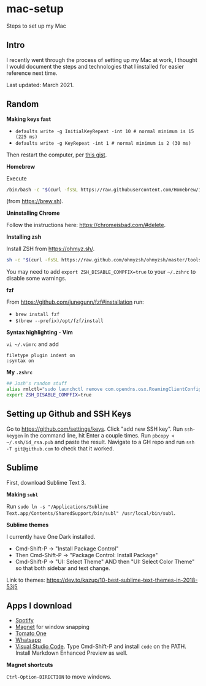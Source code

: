 # mac-setup
Steps to set up my Mac


## Intro
I recently went through the process of setting up my Mac at work, I thought I would document the steps and technologies that I installed for easier reference next time. 

Last updated: March 2021.


## Random

**Making keys fast**

* `defaults write -g InitialKeyRepeat -int 10 # normal minimum is 15 (225 ms)`
* `defaults write -g KeyRepeat -int 1 # normal minimum is 2 (30 ms)` 

Then restart the computer, per [this gist](https://gist.github.com/hofmannsven/ff21749b0e6afc50da458bebbd9989c5). 

**Homebrew**

Execute  

```bash
/bin/bash -c "$(curl -fsSL https://raw.githubusercontent.com/Homebrew/install/HEAD/install.sh)"
``` 

(from https://brew.sh). 


**Uninstalling Chrome**

Follow the instructions here: https://chromeisbad.com/#delete. 


**Installing zsh**

Install ZSH from https://ohmyz.sh/. 

```bash
sh -c "$(curl -fsSL https://raw.github.com/ohmyzsh/ohmyzsh/master/tools/install.sh)"
```

You may need to add `export ZSH_DISABLE_COMPFIX=true` to your `~/.zshrc` to disable some warnings. 


**fzf**

From https://github.com/junegunn/fzf#installation run:

* `brew install fzf`
* `$(brew --prefix)/opt/fzf/install`


**Syntax highlighting - Vim**

`vi ~/.vimrc` and add 

```vim
filetype plugin indent on
:syntax on
```

**My `.zshrc`**

```bash
## Josh's random stuff
alias rmlctl="sudo launchctl remove com.opendns.osx.RoamingClientConfigUpdater"
export ZSH_DISABLE_COMPFIX=true
```

## Setting up Github and SSH Keys

Go to https://github.com/settings/keys. Click "add new SSH key". Run `ssh-keygen` in the command line, hit Enter a couple times. Run `pbcopy < ~/.ssh/id_rsa.pub` and paste the result. Navigate to a GH repo and run `ssh -T git@github.com` to check that it worked. 




## Sublime

First, download Sublime Text 3. 

**Making `subl`**

Run `sudo ln -s "/Applications/Sublime Text.app/Contents/SharedSupport/bin/subl" /usr/local/bin/subl`. 


**Sublime themes**

I currently have One Dark installed. 

* Cmd-Shift-P -> "Install Package Control"
* Then Cmd-Shift-P -> "Package Control: Install Package"
* Cmd-Shift-P -> "UI: Select Theme" AND then "UI: Select Color Theme" so that both sidebar and text change. 

Link to themes: https://dev.to/kazup/10-best-sublime-text-themes-in-2018-53j5


## Apps I download

* [Spotify](https://www.spotify.com/us/download/other/)
* [Magnet](https://apps.apple.com/us/app/magnet/id441258766?mt=12) for window snapping
* [Tomato One](http://rinik.net/pomodoro/)
* [Whatsapp](https://www.whatsapp.com/download/)
* [Visual Studio Code](https://code.visualstudio.com/download). Type Cmd-Shift-P and install `code` on the PATH. Install Markdown Enhanced Preview as well. 

**Magnet shortcuts**

`Ctrl-Option-DIRECTION` to move windows. 





